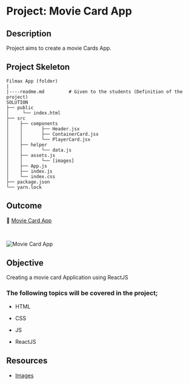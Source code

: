 # Project: Movie Card App

## Description

Project aims to create a movie Cards App.

## Project Skeleton

```
Filmax App (folder)
|
|----readme.md         # Given to the students (Definition of the project)
SOLUTION
├── public
│     └── index.html
├── src
│    ├── components
│    │       ├── Header.jsx
│    │       ├── ContainerCard.jsx
│    │       └── PlayerCard.jsx
│    ├── helper
│    │       └── data.js
│    ├── assets.js
│    │       └── [images]
│    ├── App.js
│    ├── index.js
│    └── index.css
├── package.json
└── yarn.lock
```

## Outcome

🔗 [Movie Card App](https://filmax-app.netlify.app)

<br>

![Movie Card App](MovieCardApp.gif)

## Objective

Creating a movie card Application using ReactJS

### The following topics will be covered in the project;

- HTML

- CSS

- JS

- ReactJS

## Resources

- [Images](../assets/)
